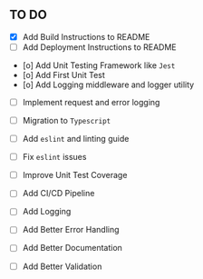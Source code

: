 ## TO DO

- [x] Add Build Instructions to README
- [ ] Add Deployment Instructions to README
- [o] Add Unit Testing Framework like `Jest`
- [o] Add First Unit Test
- [o] Add Logging middleware and logger utility
- [ ] Implement request and error logging
- [ ] Migration to `Typescript`
- [ ] Add `eslint` and linting guide
- [ ] Fix `eslint` issues

- [ ] Improve Unit Test Coverage
- [ ] Add CI/CD Pipeline
- [ ] Add Logging
- [ ] Add Better Error Handling
- [ ] Add Better Documentation
- [ ] Add Better Validation
